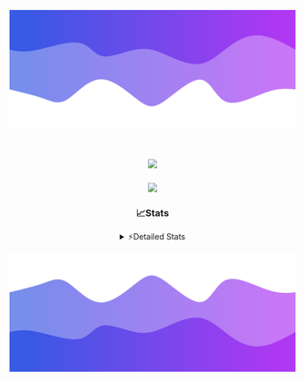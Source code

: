 ![Header](./header.png)
<div align="center">

<h1 align="center">
  <a href="https://git.io/typing-svg">
    <img src="https://readme-typing-svg.herokuapp.com/?lines=Hello,+There!+%F0%9F%91%8B;This+is+chicho.;Owner+on+Ocean;&center=true&size=25">
  </a>
</h1>
  
<p align="center">
  <img src="https://lanyard.cnrad.dev/api/852683595378196480" />
</p>

### 📈Stats
<details>
    <summary> ⚡Detailed Stats</summary>
    <br/>

<!--START_SECTION:waka-->
![Code Time](http://img.shields.io/badge/Code%20Time-793%20hrs%2024%20mins-blue)

![Profile Views](http://img.shields.io/badge/Profile%20Views-1-blue)

**🐱 My GitHub Data** 

> 📦 77.8 kB Used in GitHub's Storage 
 > 
> 🏆 29 Contributions in the Year 2024
 > 
> 🚫 Not Opted to Hire
 > 
> 📜 15 Public Repositories 
 > 
> 🔑 8 Private Repositories 
 > 
**I'm a Night 🦉** 

```text
🌞 Morning                22 commits          █░░░░░░░░░░░░░░░░░░░░░░░░   05.98 % 
🌆 Daytime                48 commits          ███░░░░░░░░░░░░░░░░░░░░░░   13.04 % 
🌃 Evening                162 commits         ███████████░░░░░░░░░░░░░░   44.02 % 
🌙 Night                  136 commits         █████████░░░░░░░░░░░░░░░░   36.96 % 
```
📅 **I'm Most Productive on Tuesday** 

```text
Monday                   24 commits          ██░░░░░░░░░░░░░░░░░░░░░░░   06.52 % 
Tuesday                  107 commits         ███████░░░░░░░░░░░░░░░░░░   29.08 % 
Wednesday                79 commits          █████░░░░░░░░░░░░░░░░░░░░   21.47 % 
Thursday                 55 commits          ████░░░░░░░░░░░░░░░░░░░░░   14.95 % 
Friday                   37 commits          ███░░░░░░░░░░░░░░░░░░░░░░   10.05 % 
Saturday                 31 commits          ██░░░░░░░░░░░░░░░░░░░░░░░   08.42 % 
Sunday                   35 commits          ██░░░░░░░░░░░░░░░░░░░░░░░   09.51 % 
```


📊 **This Week I Spent My Time On** 

```text
🕑︎ Time Zone: America/Argentina/Buenos_Aires

💬 Programming Languages: 
Astro                    42 mins             ████████████░░░░░░░░░░░░░   49.79 % 
TypeScript               31 mins             █████████░░░░░░░░░░░░░░░░   36.92 % 
JavaScript               10 mins             ███░░░░░░░░░░░░░░░░░░░░░░   12.14 % 
TSConfig                 0 secs              ░░░░░░░░░░░░░░░░░░░░░░░░░   01.14 % 

🔥 Editors: 
VS Code                  1 hr 25 mins        █████████████████████████   100.00 % 

🐱‍💻 Projects: 
ampararweb               1 hr 16 mins        ███████████████████████░░   90.10 % 
Unknown Project          8 mins              ██░░░░░░░░░░░░░░░░░░░░░░░   09.90 % 

💻 Operating System: 
Windows                  1 hr 16 mins        ███████████████████████░░   90.10 % 
Mac                      8 mins              ██░░░░░░░░░░░░░░░░░░░░░░░   09.90 % 
```

**I Mostly Code in JavaScript** 

```text
JavaScript               8 repos             ███████░░░░░░░░░░░░░░░░░░   26.67 % 
HTML                     7 repos             ██████░░░░░░░░░░░░░░░░░░░   23.33 % 
C#                       2 repos             ██░░░░░░░░░░░░░░░░░░░░░░░   06.67 % 
TypeScript               1 repo              █░░░░░░░░░░░░░░░░░░░░░░░░   03.33 % 
SCSS                     1 repo              █░░░░░░░░░░░░░░░░░░░░░░░░   03.33 % 
```




 Last Updated on 06/08/2024 22:13:53 UTC
<!--END_SECTION:waka-->
</details>

![Footer](./footer.png)
